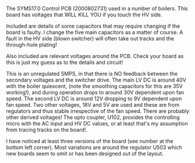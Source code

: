 The SYMS17.0 Control PCB (2000802731) used in a number of boilers.  This board has voltages that WILL KILL YOU if you touch the HV side.  

Included are details of some capacitors that may require changing if the board is faulty.  I change the five main capacitors as a matter of course.  A fault in the HV side (blown switcher) will often take out tracks and the through-hole plating!  

Also included are relevant voltages around the PCB.  Check your board as this is just my guess as to the details and circuit!  

This is an unregulated SMPS, in that there is NO feedback between the secondary voltages and the switcher drive.  The main LV DC is around 40V with the boiler quiescent, (note the smoothing capacitors for this are 35V working!), and during operation drops to around 30V dependent upon fan speed.  The second LV DC is around 12V dropping to 9V dependent upon fan speed.  Two other voltages, 18V and 5V are used and these are from regulators and thus stable irrespective of the fan speed.  There are probably other derived voltages!  The opto coupler, U102, provides the controlling micro with the AC input and HV DC values, or at least that's my assumption from tracing tracks on the board!.

I have noticed at least three versions of the board (see number at the bottom left corner). Most variations are around the regulator U503 which new boards seem to omit or has been designed out of the layout.  